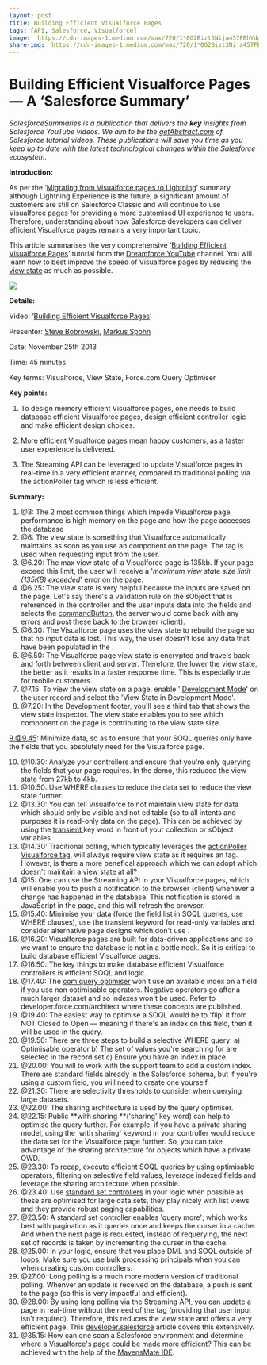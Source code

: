```yaml
---
layout: post
title: Building Efficient Visualforce Pages
tags: [API, Salesforce, Visualforce]
image:  https://cdn-images-1.medium.com/max/720/1*0G2Bizt3Nija457FBhYdgQ.png
share-img:  https://cdn-images-1.medium.com/max/720/1*0G2Bizt3Nija457FBhYdgQ.png
---
```

# Building Efficient Visualforce Pages — A ‘Salesforce Summary’

*SalesforceSummaries is a publication that delivers the **key** insights from
Salesforce YouTube videos. We aim to be the
[getAbstract.com](https://www.getabstract.com/en/) of Salesforce tutorial
videos. These publications will save you time as you keep up to date with the
latest technological changes within the Salesforce ecosystem.*

**Introduction:**

As per the ‘[Migrating from Visualforce pages to
Lightning](https://medium.com/salesforcesummaries/migrating-visualforce-pages-to-lightning-a-salesforce-summary-9ef6375baf29)’
summary, although Lightning Experience is the future, a significant amount of
customers are still on Salesforce Classic and will continue to use Visualforce
pages for providing a more customised UI experience to users. Therefore,
understanding about how Salesforce developers can deliver efficient Visualforce
pages remains a very important topic.

This article summarises the very comprehensive ‘[Building Efficient Visualforce
Pages](https://www.youtube.com/watch?v=D2dAk99Yxvs&t=2393s)’ tutorial from the
[Dreamforce YouTube](https://www.youtube.com/channel/UCMSfoJzq24tEKNfdB4GaIqg)
channel. You will learn how to best improve the speed of Visualforce pages by
reducing the [view
state](https://developer.salesforce.com/page/An_Introduction_to_Visualforce_View_State)
as much as possible.

![](https://cdn-images-1.medium.com/max/720/1*0G2Bizt3Nija457FBhYdgQ.png)

**Details:**

Video: ‘[Building Efficient Visualforce
Pages](https://www.youtube.com/watch?v=D2dAk99Yxvs&t=2393s)’

Presenter: [Steve Bobrowski](https://www.linkedin.com/in/stevebobrowski/),
[Markus Spohn](https://www.linkedin.com/in/mspohn/)

Date: November 25th 2013

Time: 45 minutes

Key terms: Visualforce, View State, Force.com Query Optimiser

**Key points:**

1) To design memory efficient Visualforce pages, one needs to build database
efficient Visualforce pages, design efficient controller logic and make
efficient design choices.

2) More efficient Visualforce pages mean happy customers, as a faster user
experience is delivered.

3) The Streaming API can be leveraged to update Visualforce pages in real-time
in a very efficient manner, compared to traditional polling via the actionPoller
tag which is less efficient.

**Summary:**

1. @3: The 2 most common things which impede Visualforce page performance is high memory on the page and how the page accesses the database
2. @6: The view state is something that Visualforce automatically maintains as soon as you use an [](https://developer.salesforce.com/docs/atlas.en-us.pages.meta/pages/pages\_compref\_form.htm) component on the page. The tag is used when requesting input from the user.
3. @6.20: The max view state of a Visualforce page is 135kb. If your page exceed this limit, the user will receive a &#39;_maximum view state size limit (135KB) exceeded_&#39; error on the page.
4. @6.25: The view state is very helpful because the inputs are saved on the page. Let&#39;s say there&#39;s a validation rule on the sObject that is referenced in the controller and the user inputs data into the fields and selects the [commandButton](https://developer.salesforce.com/docs/atlas.en-us.pages.meta/pages/pages\_compref\_commandButton.htm), the server would come back with any errors and post these back to the browser (client).
5. @6.30: The Visualforce page uses the view state to rebuild the page so that no input data is lost. This way, the user doesn&#39;t lose any data that have been populated in the [](https://developer.salesforce.com/docs/atlas.en-us.pages.meta/pages/pages\_compref\_inputField.htm).
6. @6.50: The Visualforce page view state is encrypted and travels back and forth between client and server. Therefore, the lower the view state, the better as it results in a faster response time. This is especially true for mobile customers.
7. @7.15: To view the view state on a page, enable &#39; [Development Mode](https://help.salesforce.com/articleView?id=pages_dev_mode.htm&amp;type=0)&#39; on the user record and select the &#39;View State in Development Mode&#39;.
8. @7.20: In the Development footer, you&#39;ll see a third tab that shows the view state inspector. The view state enables you to see which component on the page is contributing to the view state size.

9.@9.45: Minimize data, so as to ensure that your SOQL queries only have the fields that you absolutely need for the Visualforce page.

10. @10.30: Analyze your controllers and ensure that you&#39;re only querying the fields that your page requires. In the demo, this reduced the view state from 27kb to 4kb.
11. @10.50: Use WHERE clauses to reduce the data set to reduce the view state further.
12. @13.30: You can tell Visualforce to not maintain view state for data which should only be visible and not editable (so to all intents and purposes it is read-only data on the page). This can be achieved by using the  [transient ](https://developer.salesforce.com/docs/atlas.en-us.pages.meta/pages/apex_classes_keywords_transient.htm)key word in front of your collection or sObject variables.
13. @14.30: Traditional polling, which typically leverages the  [actionPoller Visualforce tag](https://developer.salesforce.com/docs/atlas.en-us.pages.meta/pages/pages_compref_actionPoller.htm), will always require view state as it requires an tag. However, is there a more benefical approach which we can adopt which doesn&#39;t maintain a view state at all?
14. @15: One can use the Streaming API in your Visualforce pages, which will enable you to push a notification to the browser (client) whenever a change has happened in the database. This notification is stored in JavaScript in the page, and this will refresh the browser.
15. @15.40: Minimise your data (force the field list in SOQL queries, use WHERE clauses), use the transient keyword for read-only variables and consider alternative page designs which don&#39;t use .
16. @16.20: Visualforce pages are built for data-driven applications and so we want to ensure the database is not in a bottle neck. So it is critical to build database efficient Visualforce pages.
17. @16.50: The key things to make database efficient Visualforce controllers is efficient SOQL and logic.
18. @17.40: The  [com query optimiser](https://help.salesforce.com/articleView?id=000181277&amp;r=https://www.google.co.uk/&amp;type=1) won&#39;t use an available index on a field if you use non optimisable operators. Negative operators go after a much larger dataset and so indexes won&#39;t be used. Refer to developer.force.com/architect where these concepts are published.
19. @19.40: The easiest way to optimise a SOQL would be to &#39;flip&#39; it from NOT Closed to Open — meaning if there&#39;s an index on this field, then it will be used in the query.
20. @19.50: There are three steps to build a selective WHERE query: a) Optimisable operator b) The set of values you&#39;re searching for are selected in the record set c) Ensure you have an index in place.
21. @20.00: You will to work with the support team to add a custom index. There are standard fields already in the Salesforce schema, but if you&#39;re using a custom field, you will need to create one yourself.
22. @21.30: There are selectivity thresholds to consider when querying large datasets.
23. @22.00: The sharing architecture is used by the query optimiser.
24. @22.15: Public \*\*with sharing \*\*(&#39;sharing&#39; key word) can help to optimise the query further. For example, if you have a private sharing model, using the &#39;with sharing&#39; keyword in your controller would reduce the data set for the Visualforce page further. So, you can take advantage of the sharing architecture for objects which have a private OWD.
25. @23.30: To recap, execute efficient SOQL queries by using optimisable operators, filtering on selective field values, leverage indexed fields and leverage the sharing architecture when possible.
26. @23.40: Use  [standard set controllers](https://developer.salesforce.com/docs/atlas.en-us.pages.meta/pages/apex_pages_standardsetcontroller.htm) in your logic when possible as these are optimised for large data sets, they play nicely with list views and they provide robust paging capabilities.
27. @23.50: A standard set controller enables &#39;query more&#39;; which works best with pagination as it queries once and keeps the curser in a cache. And when the next page is requested, instead of requerying, the next set of records is taken by incrementing the curser in the cache.
28. @25.00: In your logic, ensure that you place DML and SOQL outside of loops. Make sure you use bulk processing principals when you can when creating custom controllers.
29. @27.00: Long polling is a much more modern version of traditional polling. Whenver an update is received on the database, a push is sent to the page (so this is very impactful and efficient).
30. @28.00: By using long polling via the Streaming API, you can update a page in real-time without the need of the tag (providing that user input isn&#39;t required). Therefore, this reduces the view state and offers a very efficient page. This [developer.salesforce](https://developer.salesforce.com/page/Alert!\_Salesforce\_Event\_Notification\_Designs\_for\_Force.com\_Apps) article covers this extensively.
31. @35.15: How can one scan a Salesforce environment and determine where a Visualforce&#39;s page could be made more efficient? This can be achieved with the help of the  [MavensMate IDE](http://mavensmate.com/).

